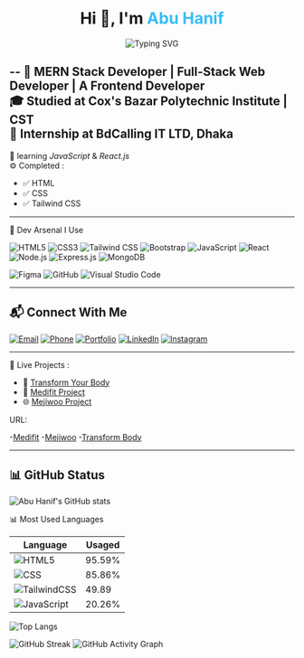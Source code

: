 <h1 align="center">
  Hi 👋, I'm <span style="color:#38BDF8;">Abu Hanif</span>
</h1>

<p align="center">
  <img src="https://readme-typing-svg.herokuapp.com?font=Fira+Code&duration=2500&pause=500&color=38BDF8&center=true&vCenter=true&width=435&lines=Cox's_Bazar_Polytechnic_Institute;MERN-Stack+Developer;Full-Stack-Web+Developer;Tailwind_CSS+Complete;Learning+React.js;CST;MD_Abu_Hanif" alt="Typing SVG" />
</p>

--
🚀 MERN Stack Developer | Full-Stack Web Developer | A Frontend Developer     
🎓 Studied at Cox's Bazar Polytechnic Institute | CST    
💼 Internship at BdCalling IT LTD, Dhaka
-

🧠 learning *JavaScript* & *React.js*  
⚙ Completed :  
- ✅ HTML  
- ✅ CSS  
- ✅ Tailwind CSS
---

🚀 Dev Arsenal I Use

![HTML5](https://img.shields.io/badge/HTML5-E34F26?style=for-the-badge&logo=html5&logoColor=white)
![CSS3](https://img.shields.io/badge/CSS3-1572B6?style=for-the-badge&logo=css3&logoColor=white)
![Tailwind CSS](https://img.shields.io/badge/Tailwind_CSS-38B2AC?style=for-the-badge&logo=tailwind-css&logoColor=white)
![Bootstrap](https://img.shields.io/badge/Bootstrap-7952B3?style=for-the-badge&logo=bootstrap&logoColor=white)
![JavaScript](https://img.shields.io/badge/JavaScript-F7DF1E?style=for-the-badge&logo=javascript&logoColor=black)
![React](https://img.shields.io/badge/React-20232A?style=for-the-badge&logo=react&logoColor=61DAFB)
![Node.js](https://img.shields.io/badge/Node.js-339933?style=for-the-badge&logo=nodedotjs&logoColor=white)
![Express.js](https://img.shields.io/badge/Express.js-000000?style=for-the-badge&logo=express&logoColor=white)
![MongoDB](https://img.shields.io/badge/MongoDB-4EA94B?style=for-the-badge&logo=mongodb&logoColor=white)

![Figma](https://img.shields.io/badge/Figma-F24E1E?style=for-the-badge&logo=figma&logoColor=white)
![GitHub](https://img.shields.io/badge/GitHub-181717?style=for-the-badge&logo=github&logoColor=white)
![Visual Studio Code](https://img.shields.io/badge/VS%20Code-007ACC?style=for-the-badge&logo=visual-studio-code&logoColor=white)

---

📬 Connect With Me
--

[![Email](https://img.shields.io/badge/-Email-D14836?style=flat&logo=gmail&logoColor=white)](mailto:abuhanif20058@gmail.com)
[![Phone](https://img.shields.io/badge/-Phone-25D366?style=flat&logo=whatsapp&logoColor=white)](tel:+8801734937016)
[![Portfolio](https://img.shields.io/badge/-Portfolio-1DA1F2?style=flat&logo=internet-explorer&logoColor=white)](https://your-portfolio-link.com)
[![LinkedIn](https://img.shields.io/badge/-LinkedIn-0077B5?style=flat&logo=linkedin&logoColor=white)](https://linkedin.com/in/yourusername)
[![Instagram](https://img.shields.io/badge/-Instagram-E4405F?style=flat&logo=instagram&logoColor=white)](https://instagram.com/abuhanif_ah)

---

🚀 Live Projects :

- 💪 [Transform Your Body](https://github.com/abuhanif7016/transform-your-body)
- 🎨 [Medifit Project](https://github.com/abuhanif7016/medifit-project)
- 🌐 [Mejiwoo Project](https://github.com/abuhanif7016/mejiwoo-project)

URL:

 -[Medifit](https://abuhanif7016.github.io/medifit-project/) 
 -[Mejiwoo](https://abuhanif7016.github.io/mejiwoo-project/)
 -[Transform Body ](https://abuhanif7016.github.io/transform-your-body/)

---

📊 GitHub Status
---
![Abu Hanif's GitHub stats](https://github-readme-stats.vercel.app/api?username=abuhanif7016&show_icons=true&theme=tokyonight)

📊 Most Used Languages

| Language     | Usaged |
|--------------|--------|
| ![HTML5](https://img.shields.io/badge/HTML5-E34F26?style=for-the-badge&logo=html5&logoColor=white)        | 95.59% |
| ![CSS](https://img.shields.io/badge/CSS3-1572B6?style=for-the-badge&logo=css3&logoColor=white)          | 85.86%  |
| ![TailwindCSS](https://img.shields.io/badge/Tailwind_CSS-38B2AC?style=for-the-badge&logo=tailwind-css&logoColor=white) | 49.89 |
| ![JavaScript](https://img.shields.io/badge/JavaScript-F7DF1E?style=for-the-badge&logo=javascript&logoColor=black)   | 20.26% |

![Top Langs](https://github-readme-stats.vercel.app/api/top-langs/?username=abuhanif7016&layout=compact&theme=radical)

![GitHub Streak](https://streak-stats.demolab.com?user=abuhanif7016&theme=tokyonight&hide_border=true)
![GitHub Activity Graph](https://github-readme-activity-graph.vercel.app/graph?username=abuhanif7016&theme=react-dark&hide_border=true)





